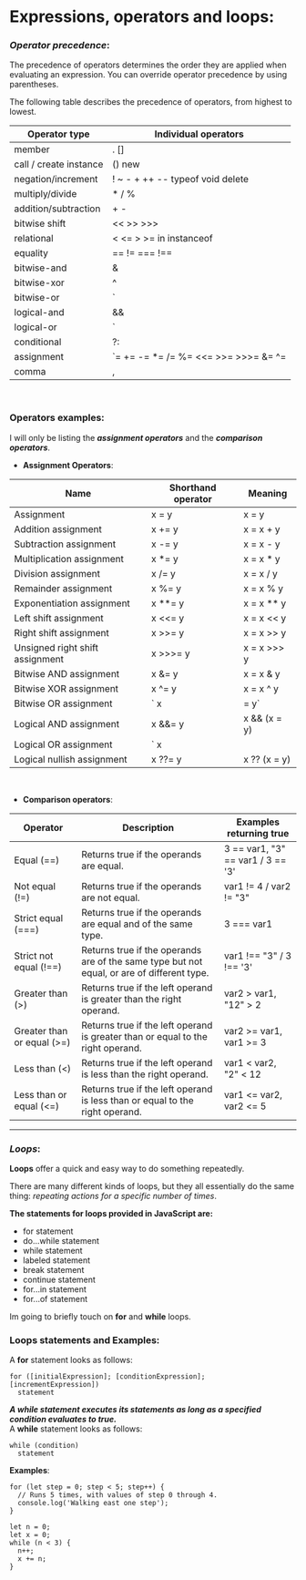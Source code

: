 # Expressions, operators and loops:

### ***Operator precedence***:
The precedence of operators determines the order they are applied when evaluating an expression. You can override operator precedence by using parentheses.

The following table describes the precedence of operators, from highest to lowest.


|**Operator type** | **Individual operators** |
|---------|------------------------|
|member|. []|
|call / create instance|() new|
|negation/increment|! ~ - + ++ -- typeof void delete|
|multiply/divide|	* / %|
|addition/subtraction|	+ -|
|bitwise shift|	<< >> >>>|
|relational|< <= > >= in instanceof|
|equality|== != === !==|
|bitwise-and|&|
|bitwise-xor|	^|
|bitwise-or|`|`|
|logical-and| 	&&|
|logical-or|`||`|
|conditional|?:|
|assignment|`= += -= *= /= %= <<= >>= >>>= &= ^= |= &&= ||= ??=`|
|comma|,|
<br>

### **Operators examples:**
I will only be listing the ***assignment operators*** and the ***comparison operators***.

* **Assignment Operators**:


|**Name** | **Shorthand operator** | **Meaning**|
|---------|------------------------|---------------------|
|Assignment|	x = y | 	x = y |
|Addition assignment| 	x += y | 	x = x + y |
|Subtraction assignment| x -= y | 	x = x - y |
|Multiplication assignment| 	x *= y | 	x = x * y |
|Division assignment| 	x /= y | 	x = x / y |
|Remainder assignment| 	x %= y | 	x = x % y |
|Exponentiation assignment| 	x **= y | 	x = x ** y |
|Left shift assignment| 	x <<= y | 	x = x << y |
|Right shift assignment| x >>= y | x = x >> y |
|Unsigned right shift assignment| x >>>= y | 	x = x >>> y|
| Bitwise AND assignment| 	x &= y | 	x = x & y |
|Bitwise XOR assignment| x ^= y | x = x ^ y|
|Bitwise OR assignment| `	x |= y`|`x = x | y`
|Logical AND assignment| 	x &&= y | x && (x = y)|
|Logical OR assignment| `	x ||= y` | `x || (x = y)`|
|Logical nullish assignment| x ??= y | 	x ?? (x = y) |
<br>

* **Comparison operators**:

|**Operator** | **Description** | **Examples returning true**|
|---------|------------------------|------------|
|Equal (==)| Returns true if the operands are equal.|3 == var1, "3" == var1 / 3 == '3'|
|Not equal (!=)|Returns true if the operands are not equal.|var1 != 4 / var2 != "3"|
|Strict equal (===)|Returns true if the operands are equal and of the same type.|3 === var1|
|Strict not equal (!==)|Returns true if the operands are of the same type but not equal, or are of different type.|var1 !== "3" / 3 !== '3'|
|Greater than (>)|Returns true if the left operand is greater than the right operand.|var2 > var1, "12" > 2|
|Greater than or equal (>=)|Returns true if the left operand is greater than or equal to the right operand.|var2 >= var1, var1 >= 3|
|Less than (<)|Returns true if the left operand is less than the right operand.|var1 < var2, "2" < 12|
|Less than or equal (<=)|Returns true if the left operand is less than or equal to the right operand.|var1 <= var2, var2 <= 5|
-------

### ***Loops***:
**Loops** offer a quick and easy way to do something repeatedly.

There are many different kinds of loops, but they all essentially do the same thing: *repeating actions for a specific number of times*.

**The statements for loops provided in JavaScript are:**
* for statement
* do...while statement
* while statement
* labeled statement
* break statement
* continue statement
* for...in statement
* for...of statement

Im going to briefly touch on **for** and **while** loops.

### **Loops statements and Examples**:
A **for** statement looks as follows:
```
for ([initialExpression]; [conditionExpression]; [incrementExpression])
  statement
```

***A while statement executes its statements as long as a specified condition evaluates to true.***<br> A **while** statement looks as follows:
```
while (condition)
  statement
```
**Examples**:

```
for (let step = 0; step < 5; step++) {
  // Runs 5 times, with values of step 0 through 4.
  console.log('Walking east one step');
}
```

```
let n = 0;
let x = 0;
while (n < 3) {
  n++;
  x += n;
}
```
